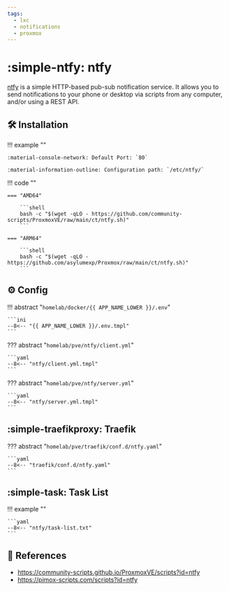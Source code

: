 ```yaml
---
tags:
  - lxc
  - notifications
  - proxmox
---
```

# :simple-ntfy: ntfy

[ntfy][1] is a simple HTTP-based pub-sub notification service. It allows you to send notifications to your phone or desktop via scripts from any computer, and/or using a REST API.

## :hammer_and_wrench: Installation

!!! example ""

    :material-console-network: Default Port: `80`

    :material-information-outline: Configuration path: `/etc/ntfy/`

!!! code ""

    === "AMD64"

        ```shell
        bash -c "$(wget -qLO - https://github.com/community-scripts/ProxmoxVE/raw/main/ct/ntfy.sh)"
        ```

    === "ARM64"

        ```shell
        bash -c "$(wget -qLO - https://github.com/asylumexp/Proxmox/raw/main/ct/ntfy.sh)"
        ```

## :gear: Config

!!! abstract "`homelab/docker/{{ APP_NAME_LOWER }}/.env`"

    ```ini
    --8<-- "{{ APP_NAME_LOWER }}/.env.tmpl"
    ```

??? abstract "`homelab/pve/ntfy/client.yml`"

    ```yaml
    --8<-- "ntfy/client.yml.tmpl"
    ```

??? abstract "`homelab/pve/ntfy/server.yml`"

    ```yaml
    --8<-- "ntfy/server.yml.tmpl"
    ```

## :simple-traefikproxy: Traefik

??? abstract "`homelab/pve/traefik/conf.d/ntfy.yaml`"

    ```yaml
    --8<-- "traefik/conf.d/ntfy.yaml"
    ```

## :simple-task: Task List

!!! example ""

    ```yaml
    --8<-- "ntfy/task-list.txt"
    ```

## :link: References

- <https://community-scripts.github.io/ProxmoxVE/scripts?id=ntfy>
- <https://pimox-scripts.com/scripts?id=ntfy>

[1]: <https://ntfy.sh/>
